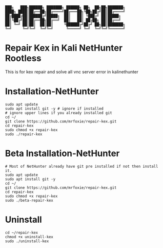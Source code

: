 ```
███╗   ███╗██████╗ ███████╗ ██████╗ ██╗  ██╗██╗███████╗
████╗ ████║██╔══██╗██╔════╝██╔═══██╗╚██╗██╔╝██║██╔════╝
██╔████╔██║██████╔╝█████╗  ██║   ██║ ╚███╔╝ ██║█████╗  
██║╚██╔╝██║██╔══██╗██╔══╝  ██║   ██║ ██╔██╗ ██║██╔══╝  
██║ ╚═╝ ██║██║  ██║██║     ╚██████╔╝██╔╝ ██╗██║███████╗
╚═╝     ╚═╝╚═╝  ╚═╝╚═╝      ╚═════╝ ╚═╝  ╚═╝╚═╝╚══════╝
```
# Repair Kex in Kali NetHunter Rootless 
This is for kex repair and solve all vnc server error in kalinethunter

# Installation-NetHunter
```
sudo apt update 
sudo apt install git -y # ignore if installed
# ignore upper lines if you already installed git
cd ~/
git clone https://github.com/mrfoxie/repair-kex.git
cd repair-kex
sudo chmod +x repair-kex
sudo ./repair-kex
```

# Beta Installation-NetHunter
```
# Most of NetHunter already have git pre installed if not then install it.
sudo apt update
sudo apt install git -y
cd ~/
git clone https://github.com/mrfoxie/repair-kex.git
cd repair-kex
sudo chmod +x repair-kex
sudo ./beta-repair-kex
```

# Uninstall
```
cd ~/repair-kex
chmod +x uninstall-kex
sudo ./uninstall-kex
```
